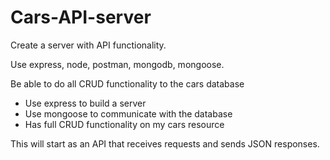 # Cars-API-server

Create a server with API functionality.

Use express, node, postman, mongodb, mongoose.

Be able to do all CRUD functionality to the cars database

- Use express to build a server
- Use mongoose to communicate with the database
- Has full CRUD functionality on my cars resource

This will start as an API that receives requests and sends JSON responses.


